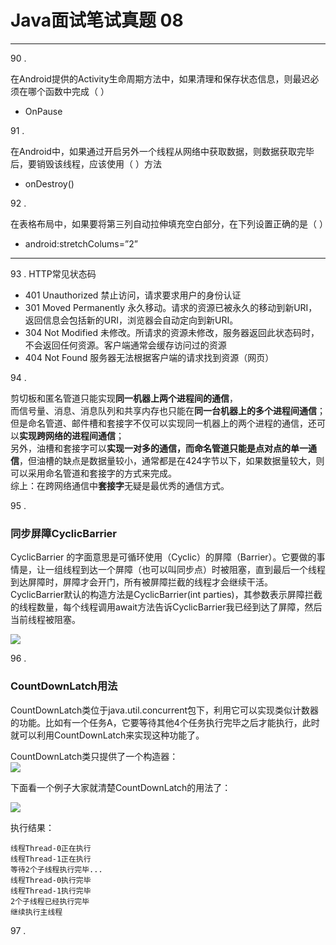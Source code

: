 # Java面试笔试真题 08
<hr>    
   
90 . 

在Android提供的Activity生命周期方法中，如果清理和保存状态信息，则最迟必须在哪个函数中完成（ ）  

* OnPause  

91 .   
  
在Android中，如果通过开启另外一个线程从网络中获取数据，则数据获取完毕后，要销毁该线程，应该使用（ ）方法   

* onDestroy()   

92 .  
   
在表格布局中，如果要将第三列自动拉伸填充空白部分，在下列设置正确的是（ ）   
  
* android:stretchColums=”2”   

---  
   
93 . HTTP常见状态码     
   
* 401 Unauthorized	禁止访问，请求要求用户的身份认证   
* 301 Moved Permanently 永久移动。请求的资源已被永久的移动到新URI，返回信息会包括新的URI，浏览器会自动定向到新URI。   
* 304 Not Modified 未修改。所请求的资源未修改，服务器返回此状态码时，不会返回任何资源。客户端通常会缓存访问过的资源  
* 404 Not Found 服务器无法根据客户端的请求找到资源（网页）   

94 .  
  
剪切板和匿名管道只能实现**同一机器上两个进程间的通信**，  
而信号量、消息、消息队列和共享内存也只能在**同一台机器上的多个进程间通信**；  
但是命名管道、邮件槽和套接字不仅可以实现同一机器上的两个进程的通信，还可以**实现跨网络的进程间通信**；  
另外，油槽和套接字可以**实现一对多的通信，而命名管道只能是点对点的单一通信**，但油槽的缺点是数据量较小，通常都是在424字节以下，如果数据量较大，则可以采用命名管道和套接字的方式来完成。  
综上：在跨网络通信中**套接字**无疑是最优秀的通信方式。   
   
95 .    
   
### 同步屏障CyclicBarrier   
   
CyclicBarrier 的字面意思是可循环使用（Cyclic）的屏障（Barrier）。它要做的事情是，让一组线程到达一个屏障（也可以叫同步点）时被阻塞，直到最后一个线程到达屏障时，屏障才会开门，所有被屏障拦截的线程才会继续干活。CyclicBarrier默认的构造方法是CyclicBarrier(int parties)，其参数表示屏障拦截的线程数量，每个线程调用await方法告诉CyclicBarrier我已经到达了屏障，然后当前线程被阻塞。   
   
![](https://i.imgur.com/J0yqjwZ.jpg)    
   
96 .   
   
### CountDownLatch用法   
   
CountDownLatch类位于java.util.concurrent包下，利用它可以实现类似计数器的功能。比如有一个任务A，它要等待其他4个任务执行完毕之后才能执行，此时就可以利用CountDownLatch来实现这种功能了。

CountDownLatch类只提供了一个构造器：   
![](https://i.imgur.com/uQPuDfK.jpg)   
   
下面看一个例子大家就清楚CountDownLatch的用法了：   
   
![](https://i.imgur.com/b4MdpK6.jpg)   
   
执行结果：   

	线程Thread-0正在执行
	线程Thread-1正在执行
	等待2个子线程执行完毕...
	线程Thread-0执行完毕
	线程Thread-1执行完毕
	2个子线程已经执行完毕
	继续执行主线程    
   
97 .  
   
